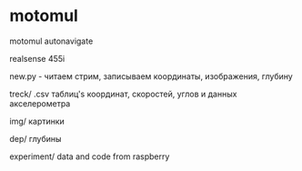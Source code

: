 # motomul
motomul autonavigate


realsense 455i

new.py - читаем стрим, записываем координаты, изображения, глубину

treck/ .csv таблиц's координат, скоростей, углов и данных акселерометра

img/ картинки

dep/ глубины

experiment/ data and code from raspberry

